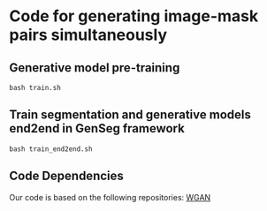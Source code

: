 # Code for generating image-mask pairs simultaneously

## Generative model pre-training

```
bash train.sh

```

## Train segmentation and generative models end2end in GenSeg framework

```
bash train_end2end.sh
```

## Code Dependencies

Our code is based on the following repositories: [WGAN](https://github.com/igul222/improved_wgan_training)